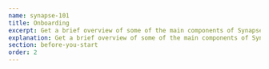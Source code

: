 ```yaml
---
name: synapse-101
title: Onboarding
excerpt: Get a brief overview of some of the main components of Synapse, including Projects, _____, _____.
explanation: Get a brief overview of some of the main components of Synapse, including Projects, _____, _____.
section: before-you-start
order: 2
---
```

